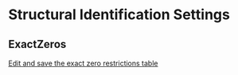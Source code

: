 
Structural Identification Settings
===================================

ExactZeros
-----------

[Edit and save the exact zero restrictions table]($XXX)


